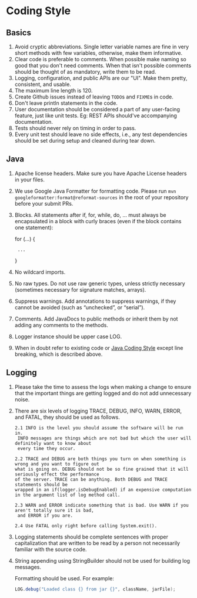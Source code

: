 # Coding Style

## Basics

1. Avoid cryptic abbreviations. Single letter variable names are fine in very short methods with few variables, otherwise, make them informative.
2. Clear code is preferable to comments. When possible make naming so good that you don't need comments. When that isn't possible comments should be thought of as mandatory, write them to be read.
3. Logging, configuration, and public APIs are our "UI". Make them pretty, consistent, and usable.
4. The maximum line length is 120.
5. Create Github issues instead of leaving `TODO`s and `FIXME`s in code. 
6. Don't leave println statements in the code.
7. User documentation should be considered a part of any user-facing feature, just like unit tests. Eg: REST APIs should've accompanying documentation.
8. Tests should never rely on timing in order to pass.  
9. Every unit test should leave no side effects, i.e., any test dependencies should be set during setup and cleaned during tear down.

## Java

1. Apache license headers. Make sure you have Apache License headers in your files. 
2. We use Google Java Formatter for formatting code. Please run `mvn googleformatter:format@reformat-sources` in the root of your repository before your submit PRs.
3. Blocks. All statements after if, for, while, do, … must always be encapsulated in a block with curly braces (even if the block contains one statement):

    for (...) {

    ```
     ...
    ```

    }
4. No wildcard imports.
5. No raw types. Do not use raw generic types, unless strictly necessary (sometimes necessary for signature matches, arrays).
6. Suppress warnings. Add annotations to suppress warnings, if they cannot be avoided (such as “unchecked”, or “serial”).
7. Comments. Add JavaDocs to public methods or inherit them by not adding any comments to the methods. 
8. Logger instance should be upper case LOG.  
9. When in doubt refer to existing code or  [Java Coding Style](http://google.github.io/styleguide/javaguide.html) except line breaking, which is described above. 

## Logging

1. Please take the time to assess the logs when making a change to ensure that the important things are getting logged and do not add unnecessary noise.
2. There are six levels of logging TRACE, DEBUG, INFO, WARN, ERROR, and FATAL, they should be used as follows.

    ```
    2.1 INFO is the level you should assume the software will be run in. 
     INFO messages are things which are not bad but which the user will definitely want to know about
     every time they occur.

    2.2 TRACE and DEBUG are both things you turn on when something is wrong and you want to figure out 
    what is going on. DEBUG should not be so fine grained that it will seriously effect the performance 
    of the server. TRACE can be anything. Both DEBUG and TRACE statements should be 
    wrapped in an if(logger.isDebugEnabled) if an expensive computation in the argument list of log method call.

    2.3 WARN and ERROR indicate something that is bad. Use WARN if you aren't totally sure it is bad,
     and ERROR if you are.

    2.4 Use FATAL only right before calling System.exit().
    ```
3. Logging statements should be complete sentences with proper capitalization that are written to be read by a person not necessarily familiar with the source code.
4. String appending using StringBuilder should not be used for building log messages.

    Formatting should be used. For example:

    ```java
    LOG.debug("Loaded class {} from jar {}", className, jarFile);
    ```
